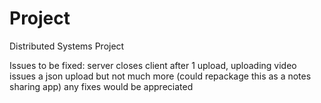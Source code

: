 # Project
Distributed Systems Project

Issues to be fixed:
server closes client after 1 upload,
uploading video issues a json upload but not much more (could repackage this as a notes sharing app)
any fixes would be appreciated